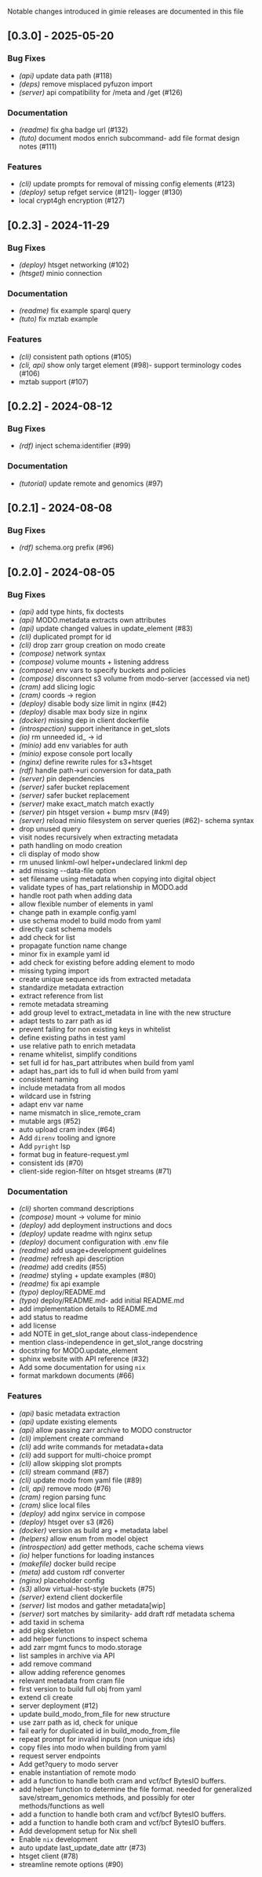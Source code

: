 Notable changes introduced in gimie releases are documented in this file


## [0.3.0] - 2025-05-20

### Bug Fixes

- *(api)* update data path (#118)
- *(deps)* remove misplaced pyfuzon import
- *(server)* api compatibility for /meta and /get (#126)

### Documentation

- *(readme)* fix gha badge url (#132)
- *(tuto)* document modos enrich subcommand- add file format design notes (#111)


### Features

- *(cli)* update prompts for removal of missing config elements (#123)
- *(deploy)* setup refget service (#121)- logger (#130)
- local crypt4gh encryption (#127)



## [0.2.3] - 2024-11-29

### Bug Fixes

- *(deploy)* htsget networking (#102)
- *(htsget)* minio connection

### Documentation

- *(readme)* fix example sparql query
- *(tuto)* fix mztab example

### Features

- *(cli)* consistent path options (#105)
- *(cli, api)* show only target element (#98)- support terminology codes (#106)
- mztab support (#107)



## [0.2.2] - 2024-08-12

### Bug Fixes

- *(rdf)* inject schema:identifier (#99)

### Documentation

- *(tutorial)* update remote and genomics (#97)


## [0.2.1] - 2024-08-08

### Bug Fixes

- *(rdf)* schema.org prefix (#96)


## [0.2.0] - 2024-08-05

### Bug Fixes

- *(api)* add type hints, fix doctests
- *(api)* MODO.metadata extracts own attributes
- *(api)* update changed values in update_element (#83)
- *(cli)* duplicated prompt for id
- *(cli)* drop zarr group creation on modo create
- *(compose)* network syntax
- *(compose)* volume mounts + listening address
- *(compose)* env vars to specify buckets and policies
- *(compose)* disconnect s3 volume from modo-server (accessed via net)
- *(cram)* add slicing logic
- *(cram)* coords -> region
- *(deploy)* disable body size limit in nginx (#42)
- *(deploy)* disable max body size in nginx
- *(docker)* missing dep in client dockerfile
- *(introspection)* support inheritance in get_slots
- *(io)* rm unneeded id_ -> id
- *(minio)* add env variables for auth
- *(minio)* expose console port locally
- *(nginx)* define rewrite rules for s3+htsget
- *(rdf)* handle path->uri conversion for data_path
- *(server)* pin dependencies
- *(server)* safer bucket replacement
- *(server)* safer bucket replacement
- *(server)* make exact_match match exactly
- *(server)* pin htsget version + bump msrv (#49)
- *(server)* reload minio filesystem on server queries (#62)- schema syntax
- drop unused query
- visit nodes recursively when extracting metadata
- path handling on modo creation
- cli display of modo show
- rm unused linkml-owl helper+undeclared linkml dep
- add missing --data-file option
- set filename using metadata when copying into digital object
- validate types of has_part relationship in MODO.add
- handle root path when adding data
- allow flexible number of elements in yaml
- change path in example config.yaml
- use schema model to build modo from yaml
- directly cast schema models
- add check for list
- propagate function name change
- minor fix in example yaml id
- add check for existing before adding element to modo
- missing typing import
- create unique sequence ids from extracted metadata
- standardize metadata extraction
- extract reference from list
- remote metadata streaming
- add group level to extract_metadata in line with the new structure
- adapt tests to zarr path as id
- prevent failing for non existing keys in whitelist
- define existing paths in test yaml
- use relative path to enrich metadata
- rename whitelist, simplify conditions
- set full id for has_part attributes when build from yaml
- adapt has_part ids to full id when build from yaml
- consistent naming
- include metadata from all modos
- wildcard use in fstring
- adapt env var name
- name mismatch in slice_remote_cram
- mutable args (#52)
- auto upload cram index (#64)
- Add `direnv` tooling and ignore
- Add `pyright` lsp
- format bug in feature-request.yml
- consistent ids (#70)
- client-side region-filter on htsget streams (#71)


### Documentation

- *(cli)* shorten command descriptions
- *(compose)* mount -> volume for minio
- *(deploy)* add deployment instructions and docs
- *(deploy)* update readme with nginx setup
- *(deploy)* document configuration with .env file
- *(readme)* add usage+development guidelines
- *(readme)* refresh api description
- *(readme)* add credits (#55)
- *(readme)* styling + update examples (#80)
- *(readme)* fix api example
- *(typo)* deploy/README.md
- *(typo)* deploy/README.md- add initial README.md
- add implementation details to README.md
- add status to readme
- add license
- add NOTE in get_slot_range about class-independence
- mention class-independence in get_slot_range docstring
- docstring for MODO.update_element
- sphinx website with API reference (#32)
- Add some documentation for using `nix`
- format markdown documents (#66)


### Features

- *(api)* basic metadata extraction
- *(api)* update existing elements
- *(api)* allow passing zarr archive to MODO constructor
- *(cli)* implement create command
- *(cli)* add write commands for metadata+data
- *(cli)* add support for multi-choice prompt
- *(cli)* allow skipping slot prompts
- *(cli)* stream command (#87)
- *(cli)* update modo from yaml file (#89)
- *(cli, api)* remove modo (#76)
- *(cram)* region parsing func
- *(cram)* slice local files
- *(deploy)* add nginx service in compose
- *(deploy)* htsget over s3 (#26)
- *(docker)* version as build arg + metadata label
- *(helpers)* allow enum from model object
- *(introspection)* add getter methods, cache schema views
- *(io)* helper functions for loading instances
- *(makefile)* docker build recipe
- *(meta)* add custom rdf converter
- *(nginx)* placeholder config
- *(s3)* allow virtual-host-style buckets (#75)
- *(server)* extend client dockerfile
- *(server)* list modos and gather metadata[wip]
- *(server)* sort matches by similarity- add draft rdf metadata schema
- add taxid in schema
- add pkg skeleton
- add helper functions to inspect schema
- add zarr mgmt funcs to modo.storage
- list samples in archive via API
- add remove command
- allow adding reference genomes
- relevant metadata from cram file
- first version to build full obj from yaml
- extend cli create
- server deployment (#12)
- update build_modo_from_file for new structure
- use zarr path as id, check for unique
- fail early for duplicated id in build_modo_from_file
- repeat prompt for invalid inputs (non unique ids)
- copy files into modo when building from yaml
- request server endpoints
- Add get?query to modo server
- enable instantiation of remote modo
- add a function to handle both cram and vcf/bcf BytesIO buffers.
- add helper function to determine the file format. needed for generalized save/stream_genomics methods, and possibly for oter methods/functions as well
- add a function to handle both cram and vcf/bcf BytesIO buffers.
- add a function to handle both cram and vcf/bcf BytesIO buffers.
- Add development setup for Nix shell
- Enable `nix` development
- auto update last_update_date attr (#73)
- htsget client (#78)
- streamline remote options (#90)


<!--generated by git-cliff -->
